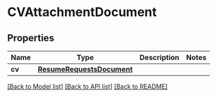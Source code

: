 # CVAttachmentDocument


## Properties
Name | Type | Description | Notes
------------ | ------------- | ------------- | -------------
**cv** | [**ResumeRequestsDocument**](ResumeRequestsDocument.md) |  | 

[[Back to Model list]](../README.md#documentation-for-models) [[Back to API list]](../README.md#documentation-for-api-endpoints) [[Back to README]](../README.md)


